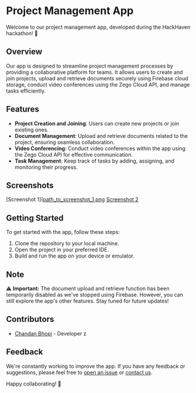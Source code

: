 # Project Management App

Welcome to our project management app, developed during the HackHaven hackathon! 🚀

## Overview

Our app is designed to streamline project management processes by providing a collaborative platform for teams. It allows users to create and join projects, upload and retrieve documents securely using Firebase cloud storage, conduct video conferences using the Zego Cloud API, and manage tasks efficiently.

## Features

- **Project Creation and Joining**: Users can create new projects or join existing ones.
- **Document Management**: Upload and retrieve documents related to the project, ensuring seamless collaboration.
- **Video Conferencing**: Conduct video conferences within the app using the Zego Cloud API for effective communication.
- **Task Management**: Keep track of tasks by adding, assigning, and monitoring their progress.

## Screenshots

[Screenshot 1]([path_to_screenshot_1.png](https://github.com/Dem0nCyborg/Project_Management/blob/main/Screenshot_20240322_130723.png) 
[Screenshot 2](https://github.com/Dem0nCyborg/Project_Management/blob/main/image.png)


## Getting Started

To get started with the app, follow these steps:

1. Clone the repository to your local machine.
2. Open the project in your preferred IDE.
3. Build and run the app on your device or emulator.

## Note

⚠️ **Important:** The document upload and retrieve function has been temporarily disabled as we've stopped using Firebase. However, you can still explore the app's other features. Stay tuned for future updates!


## Contributors

- [Chandan Bhopi](www.linkedin.com/in/chandan-bhopi-99191624a) - Developer
z

## Feedback

We're constantly working to improve the app. If you have any feedback or suggestions, please feel free to [open an issue](link_to_issues) or [contact us](link_to_contact).

Happy collaborating! 🎉
